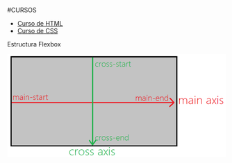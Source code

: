 #CURSOS
 * [Curso de HTML](Directorio_html.md)
 * [Curso de CSS](Directorio_css.md)
 
 Estructura Flexbox
 
![Estructura de Flebox](Estructura_Flexbox.png)


